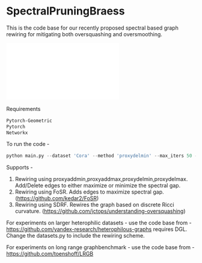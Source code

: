 # SpectralPruningBraess
This is the code base for our recently proposed spectral based graph rewiring for mitigating both oversquashing and oversmoothing.


![a.pdf](a.pdf)











Requirements

```
Pytorch-Geometric
Pytorch
Networkx
```

To run the code -

```Python
python main.py --dataset 'Cora' --method 'proxydelmin' --max_iters 50 --out 'Planetoid.csv' --existing_graph None
```

Supports -

1. Rewiring using proxyaddmin,proxyaddmax,proxydelmin,proxydelmax. Add/Delete edges to either maximize or minimize the spectral gap.
2. Rewiring using FoSR. Adds edges to maximize spectral gap. (https://github.com/kedar2/FoSR)
3. Rewiring using SDRF. Rewires the graph based on discrete Ricci curvature. (https://github.com/jctops/understanding-oversquashing)

For experiments on larger heterophilic datasets - use the code base from - https://github.com/yandex-research/heterophilous-graphs requires DGL. Change the datasets.py to include the rewiring scheme.

For experiments on long range graphbenchmark - use the code base from - https://github.com/toenshoff/LRGB 





